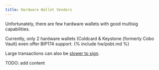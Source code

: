 ```yaml
---
title: Hardware Wallet Vendors
---
```


Unfortunately, there are few hardware wallets with good multisig capabilities.

Currently, only 2 hardware wallets (Coldcard & Keystone (formerly Cobo Vault) even offer BIP174 support.
{% include hw/psbt.md %}

Large transactions can also be [slower to sign](https://blog.keys.casa/bitcoin-multisig-hardware-signing-performance/).

TODO: add content
